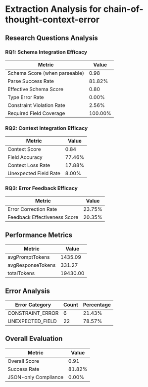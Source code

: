 # Extraction Analysis for chain-of-thought-context-error

## Research Questions Analysis

### RQ1: Schema Integration Efficacy

| Metric | Value |
|--------|-------|
| Schema Score (when parseable) | 0.98 |
| Parse Success Rate | 81.82% |
| Effective Schema Score | 0.80 |
| Type Error Rate | 0.00% |
| Constraint Violation Rate | 2.56% |
| Required Field Coverage | 100.00% |

### RQ2: Context Integration Efficacy

| Metric | Value |
|--------|-------|
| Context Score | 0.84 |
| Field Accuracy | 77.46% |
| Context Loss Rate | 17.88% |
| Unexpected Field Rate | 8.00% |

### RQ3: Error Feedback Efficacy

| Metric | Value |
|--------|-------|
| Error Correction Rate | 23.75% |
| Feedback Effectiveness Score | 20.35% |

## Performance Metrics

| Metric | Value |
|--------|-------|
| avgPromptTokens | 1435.09 |
| avgResponseTokens | 331.27 |
| totalTokens | 19430.00 |

## Error Analysis

| Error Category | Count | Percentage |
|---------------|-------|------------|
| CONSTRAINT_ERROR | 6 | 21.43% |
| UNEXPECTED_FIELD | 22 | 78.57% |

## Overall Evaluation

| Metric | Value |
|--------|-------|
| Overall Score | 0.91 |
| Success Rate | 81.82% |
| JSON-only Compliance | 0.00% |

